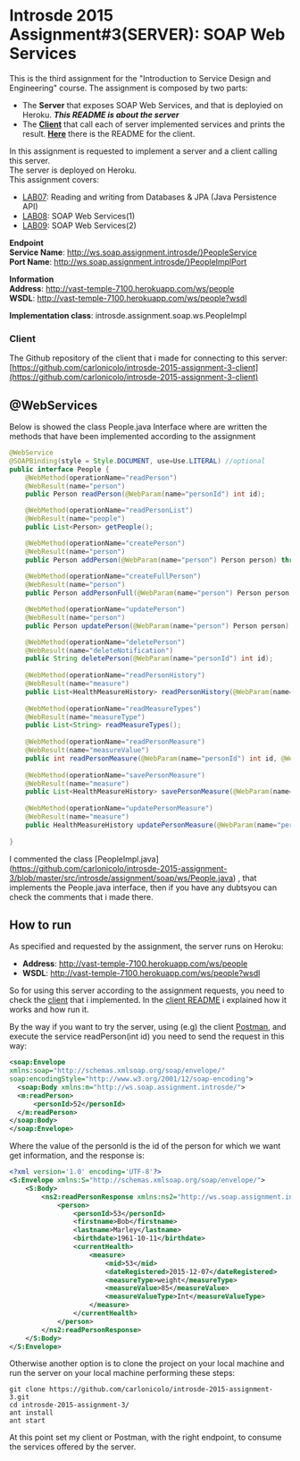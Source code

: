 # Introsde 2015 Assignment#3(SERVER): SOAP Web Services
This is the third assignment for the "Introduction to Service Design and Engineering" course. The assignment is composed by two parts:
* The **Server** that exposes SOAP Web Services, and that is deployied on Heroku. ***This README is about the server*** 
* The [**Client**](https://github.com/carlonicolo/introsde-2015-assignment-3-client) that call each of server implemented services and prints the result. [**Here**](https://github.com/carlonicolo/introsde-2015-assignment-3-client/blob/master/README.md) there is the README for the client.  

In this assignment is requested to implement a server and a client calling this server. </br>
The server is deployed on Heroku.</br>
This assignment covers:
* [LAB07](https://github.com/IntroSDE/lab07): Reading and writing from Databases & JPA (Java Persistence API)
* [LAB08](https://github.com/IntroSDE/lab08): SOAP Web Services(1)
* [LAB09](https://github.com/IntroSDE/lab09): SOAP Web Services(2)



**Endpoint** </br>
**Service Name**:  http://ws.soap.assignment.introsde/}PeopleService </br> 
**Port Name**: http://ws.soap.assignment.introsde/}PeopleImplPort  </br>

**Information** </br>
**Address**: http://vast-temple-7100.herokuapp.com/ws/people </br>
**WSDL**: http://vast-temple-7100.herokuapp.com/ws/people?wsdl </br>

**Implementation class**: introsde.assignment.soap.ws.PeopleImpl

### Client
The Github repository of the client that i made for connecting to this server: [https://github.com/carlonicolo/introsde-2015-assignment-3-client](https://github.com/carlonicolo/introsde-2015-assignment-3-client)

## @WebServices
Below is showed the class People.java Interface where are written the methods that have been implemented according to the assignment

```java
@WebService
@SOAPBinding(style = Style.DOCUMENT, use=Use.LITERAL) //optional
public interface People {
    @WebMethod(operationName="readPerson")
    @WebResult(name="person") 
    public Person readPerson(@WebParam(name="personId") int id);

    @WebMethod(operationName="readPersonList")
    @WebResult(name="people") 
    public List<Person> getPeople();

    @WebMethod(operationName="createPerson")
    @WebResult(name="person") 
    public Person addPerson(@WebParam(name="person") Person person) throws ParseException;
    
    @WebMethod(operationName="createFullPerson")
    @WebResult(name="person") 
    public Person addPersonFull(@WebParam(name="person") Person person, @WebParam(name="measure") HealthMeasureHistory measure ) throws ParseException;

    @WebMethod(operationName="updatePerson")
    @WebResult(name="person") 
    public Person updatePerson(@WebParam(name="person") Person person) throws ParseException;

    @WebMethod(operationName="deletePerson")
    @WebResult(name="deleteNotification") 
    public String deletePerson(@WebParam(name="personId") int id);
    
    @WebMethod(operationName="readPersonHistory")
    @WebResult(name="measure") 
    public List<HealthMeasureHistory> readPersonHistory(@WebParam(name="personId") int id, @WebParam(name="measureType") String measureType);
    
    @WebMethod(operationName="readMeasureTypes")
    @WebResult(name="measureType") 
    public List<String> readMeasureTypes();
    
    @WebMethod(operationName="readPersonMeasure")
    @WebResult(name="measureValue") 
    public int readPersonMeasure(@WebParam(name="personId") int id, @WebParam(name="measureType") String measureType, @WebParam(name="mid") int mid );
    
    @WebMethod(operationName="savePersonMeasure")
    @WebResult(name="measure") 
    public List<HealthMeasureHistory> savePersonMeasure(@WebParam(name="personId") int id, @WebParam(name="measure") HealthMeasureHistory measure )throws ParseException;
    
    @WebMethod(operationName="updatePersonMeasure")
    @WebResult(name="measure") 
    public HealthMeasureHistory updatePersonMeasure(@WebParam(name="personId") int id, @WebParam(name="measure") HealthMeasureHistory measure )throws ParseException;
    
}
```

I commented the class [PeopleImpl.java] (https://github.com/carlonicolo/introsde-2015-assignment-3/blob/master/src/introsde/assignment/soap/ws/People.java) , that implements the People.java interface, then if you have any dubtsyou can check the comments that i made there.


## How to run
As specified and requested by the assignment, the server runs on Heroku:
* **Address**: http://vast-temple-7100.herokuapp.com/ws/people 
* **WSDL**: http://vast-temple-7100.herokuapp.com/ws/people?wsdl

So for using this server according to the assignment requests, you need to check the [client](https://github.com/carlonicolo/introsde-2015-assignment-3-client) that i implemented. In the [client README](https://github.com/carlonicolo/introsde-2015-assignment-3-client/blob/master/README.md) i explained how it works and how run it. 


By the way if you want to try the server, using (e.g) the client [Postman](https://www.getpostman.com/), and execute the service readPerson(int id) you need to send the request in this way: </br>

```xml
<soap:Envelope
xmlns:soap="http://schemas.xmlsoap.org/soap/envelope/"
soap:encodingStyle="http://www.w3.org/2001/12/soap-encoding">
  <soap:Body xmlns:m="http://ws.soap.assignment.introsde/">
  <m:readPerson>
      <personId>52</personId>
  </m:readPerson>
</soap:Body>
</soap:Envelope>
```
Where the value of the personId is the id of the person for which we want get information, and the response is:
```xml
<?xml version='1.0' encoding='UTF-8'?>
<S:Envelope xmlns:S="http://schemas.xmlsoap.org/soap/envelope/">
    <S:Body>
        <ns2:readPersonResponse xmlns:ns2="http://ws.soap.assignment.introsde/">
            <person>
                <personId>53</personId>
                <firstname>Bob</firstname>
                <lastname>Marley</lastname>
                <birthdate>1961-10-11</birthdate>
                <currentHealth>
                    <measure>
                        <mid>53</mid>
                        <dateRegistered>2015-12-07</dateRegistered>
                        <measureType>weight</measureType>
                        <measureValue>85</measureValue>
                        <measureValueType>Int</measureValueType>
                    </measure>
                </currentHealth>
            </person>
        </ns2:readPersonResponse>
    </S:Body>
</S:Envelope>
```
Otherwise another option is to clone the project on your local machine and run the server on your local machine performing these steps:
```
git clone https://github.com/carlonicolo/introsde-2015-assignment-3.git
cd introsde-2015-assignment-3/
ant install
ant start
```
At this point set my client or Postman, with the right endpoint, to consume the services offered by the server. 
